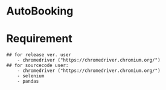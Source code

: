 # AutoBooking

# Requirement
    ## for release ver. user
        - chromedriver ("https://chromedriver.chromium.org/")
    ## for sourcecode user:
        - chromedriver ("https://chromedriver.chromium.org/")
        - selenium
        - pandas
